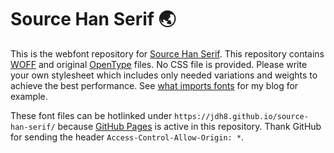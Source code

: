 Source Han Serif 🌏
===================
This is the webfont repository for [Source Han Serif][source].  This repository
contains [WOFF][woff] and original [OpenType][otf] files.  No CSS file is
provided.  Please write your own stylesheet which includes only needed
variations and weights to achieve the best performance.  See [what imports
fonts][import] for my blog for example.

These font files can be hotlinked under `https://jdh8.github.io/source-han-serif/`
because [GitHub Pages][ghp] is active in this repository.  Thank GitHub for
sending the header `Access-Control-Allow-Origin: *`.

[ghp]: https://pages.github.com/
[import]:https://github.com/jdh8/jdh8.org/blob/master/_sass/fonts.scss
[otf]: https://en.wikipedia.org/wiki/OpenType
[source]: https://github.com/adobe-fonts/source-han-serif
[woff]: https://en.wikipedia.org/wiki/Web_Open_Font_Format
